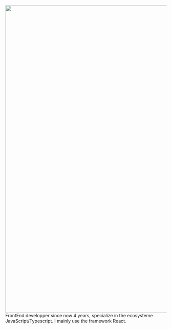 <img style='width: 100vw' src='./hcampos_gradient.png'>
FrontEnd developper since now 4 years, specialize in the ecosysteme JavaScript/Typescript. I mainly use the framework React.

##

<!--START_SECTION:waka-->

<!--END_SECTION:waka-->
